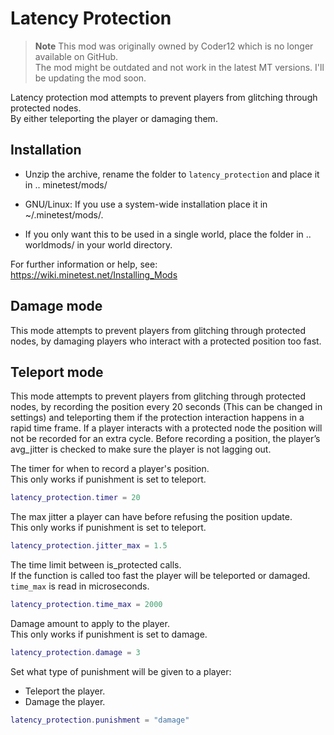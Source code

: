 # Latency Protection

> **Note**
> This mod was originally owned by Coder12 which is no longer available on GitHub.\
> The mod might be outdated and not work in the latest MT versions. I'll be updating the mod soon.

Latency protection mod attempts to prevent players from glitching through protected nodes.    
By either teleporting the player or damaging them.

## Installation

- Unzip the archive, rename the folder to `latency_protection` and
place it in .. minetest/mods/

- GNU/Linux: If you use a system-wide installation place
    it in ~/.minetest/mods/.

- If you only want this to be used in a single world, place
    the folder in .. worldmods/ in your world directory.

For further information or help, see:   
https://wiki.minetest.net/Installing_Mods

## Damage mode

This mode attempts to prevent players from glitching through protected nodes, by damaging players who interact with a protected position too fast.

## Teleport mode

This mode attempts to prevent players from glitching through protected nodes, by recording the position every 20 seconds (This can be changed in settings) and teleporting them if the protection interaction happens in a rapid time frame. If a player interacts with a protected node the position will not be recorded for an extra cycle. Before recording a position, the player’s avg_jitter is checked to make sure the player is not lagging out.

The timer for when to record a player's position.   
This only works if punishment is set to teleport.

```lua
latency_protection.timer = 20
```

The max jitter a player can have before refusing the position update.    
This only works if punishment is set to teleport.

```lua
latency_protection.jitter_max = 1.5
```

The time limit between is_protected calls.    
If the function is called too fast the player will be teleported or damaged.    
`time_max` is read in microseconds.

```lua
latency_protection.time_max = 2000
```

Damage amount to apply to the player.   
This only works if punishment is set to damage.

```lua
latency_protection.damage = 3
```

Set what type of punishment will be given to a player:
- Teleport the player.
- Damage the player.

```lua
latency_protection.punishment = "damage"
```
